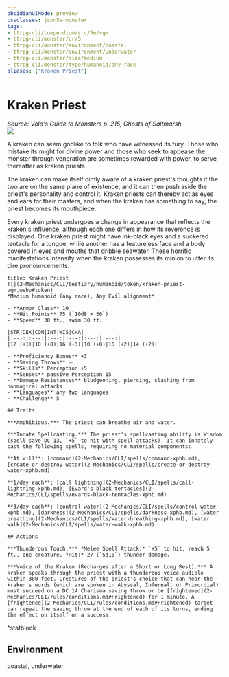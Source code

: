 ```yaml
---
obsidianUIMode: preview
cssclasses: json5e-monster
tags:
- ttrpg-cli/compendium/src/5e/vgm
- ttrpg-cli/monster/cr/5
- ttrpg-cli/monster/environment/coastal
- ttrpg-cli/monster/environment/underwater
- ttrpg-cli/monster/size/medium
- ttrpg-cli/monster/type/humanoid/any-race
aliases: ["Kraken Priest"]
---
```

# Kraken Priest
*Source: Volo's Guide to Monsters p. 215, Ghosts of Saltmarsh*  
![](2-Mechanics/CLI/bestiary/humanoid/img/kraken-priest.webp#right)

A kraken can seem godlike to folk who have witnessed its fury. Those who mistake its might for divine power and those who seek to appease the monster through veneration are sometimes rewarded with power, to serve thereafter as kraken priests.

The kraken can make itself dimly aware of a kraken priest's thoughts if the two are on the same plane of existence, and it can then push aside the priest's personality and control it. Kraken priests can thereby act as eyes and ears for their masters, and when the kraken has something to say, the priest becomes its mouthpiece.

Every kraken priest undergoes a change in appearance that reflects the kraken's influence, although each one differs in how its reverence is displayed. One kraken priest might have ink-black eyes and a suckered tentacle for a tongue, while another has a featureless face and a body covered in eyes and mouths that dribble seawater. These horrific manifestations intensify when the kraken possesses its minion to utter its dire pronouncements.

```ad-statblock
title: Kraken Priest
![](2-Mechanics/CLI/bestiary/humanoid/token/kraken-priest-vgm.webp#token)
*Medium humanoid (any race), Any Evil alignment*

- **Armor Class** 10 
- **Hit Points** 75 (`10d8 + 30`) 
- **Speed** 30 ft., swim 30 ft.

|STR|DEX|CON|INT|WIS|CHA|
|:---:|:---:|:---:|:---:|:---:|:---:|
|12 (+1)|10 (+0)|16 (+3)|10 (+0)|15 (+2)|14 (+2)|

- **Proficiency Bonus** +3
- **Saving Throws** ⏤
- **Skills** Perception +5
- **Senses** passive Perception 15
- **Damage Resistances** bludgeoning, piercing, slashing from nonmagical attacks
- **Languages** any two languages
- **Challenge** 5

## Traits

***Amphibious.*** The priest can breathe air and water.

***Innate Spellcasting.*** The priest's spellcasting ability is Wisdom (spell save DC 13, `+5` to hit with spell attacks). It can innately cast the following spells, requiring no material components:

**At will**: [command](2-Mechanics/CLI/spells/command-xphb.md), [create or destroy water](2-Mechanics/CLI/spells/create-or-destroy-water-xphb.md)

**1/day each**: [call lightning](2-Mechanics/CLI/spells/call-lightning-xphb.md), [Evard's black tentacles](2-Mechanics/CLI/spells/evards-black-tentacles-xphb.md)

**3/day each**: [control water](2-Mechanics/CLI/spells/control-water-xphb.md), [darkness](2-Mechanics/CLI/spells/darkness-xphb.md), [water breathing](2-Mechanics/CLI/spells/water-breathing-xphb.md), [water walk](2-Mechanics/CLI/spells/water-walk-xphb.md)

## Actions

***Thunderous Touch.*** *Melee Spell Attack:* `+5` to hit, reach 5 ft., one creature. *Hit:* 27 (`5d10`) thunder damage.

***Voice of the Kraken (Recharges after a Short or Long Rest).*** A kraken speaks through the priest with a thunderous voice audible within 300 feet. Creatures of the priest's choice that can hear the kraken's words (which are spoken in Abyssal, Infernal, or Primordial) must succeed on a DC 14 Charisma saving throw or be [frightened](2-Mechanics/CLI/rules/conditions.md#Frightened) for 1 minute. A [frightened](2-Mechanics/CLI/rules/conditions.md#Frightened) target can repeat the saving throw at the end of each of its turns, ending the effect on itself on a success.
```
^statblock

## Environment

coastal, underwater